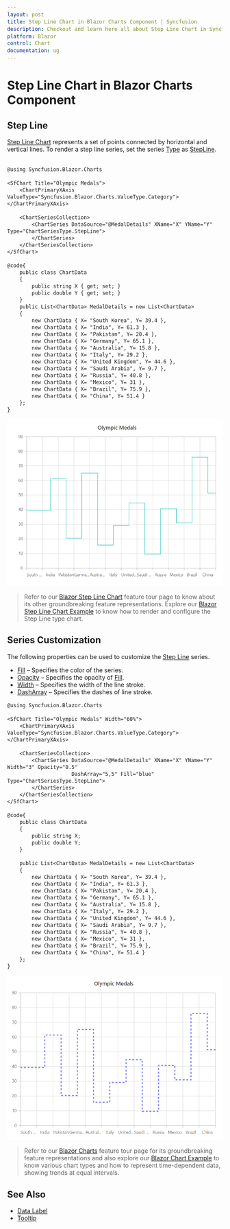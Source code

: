 ```yaml
---
layout: post
title: Step Line Chart in Blazor Charts Component | Syncfusion
description: Checkout and learn here all about Step Line Chart in Syncfusion Blazor Charts component and much more.
platform: Blazor
control: Chart
documentation: ug
---
```


# Step Line Chart in Blazor Charts Component

## Step Line

[Step Line Chart](https://www.syncfusion.com/blazor-components/blazor-charts/chart-types/stepline-chart) represents a set of points connected by horizontal and vertical lines. To render a step line series, set the series [Type](https://help.syncfusion.com/cr/blazor/Syncfusion.Blazor.Charts.ChartSeries.html#Syncfusion_Blazor_Charts_ChartSeries_Type) as [StepLine](https://help.syncfusion.com/cr/blazor/Syncfusion.Blazor.Charts.ChartSeriesType.html#Syncfusion_Blazor_Charts_ChartSeriesType_StepLine).

```cshtml

@using Syncfusion.Blazor.Charts

<SfChart Title="Olympic Medals">
    <ChartPrimaryXAxis ValueType="Syncfusion.Blazor.Charts.ValueType.Category"></ChartPrimaryXAxis>
	
    <ChartSeriesCollection>
        <ChartSeries DataSource="@MedalDetails" XName="X" YName="Y" Type="ChartSeriesType.StepLine">
        </ChartSeries>
    </ChartSeriesCollection>
</SfChart>

@code{
    public class ChartData
    {
        public string X { get; set; }
        public double Y { get; set; }
    }
    public List<ChartData> MedalDetails = new List<ChartData>
	{
        new ChartData { X= "South Korea", Y= 39.4 },
        new ChartData { X= "India", Y= 61.3 },
        new ChartData { X= "Pakistan", Y= 20.4 },
        new ChartData { X= "Germany", Y= 65.1 },
        new ChartData { X= "Australia", Y= 15.8 },
        new ChartData { X= "Italy", Y= 29.2 },
        new ChartData { X= "United Kingdom", Y= 44.6 },
        new ChartData { X= "Saudi Arabia", Y= 9.7 },
        new ChartData { X= "Russia", Y= 40.8 },
        new ChartData { X= "Mexico", Y= 31 },
        new ChartData { X= "Brazil", Y= 75.9 },
        new ChartData { X= "China", Y= 51.4 }
    };
}

``` 

![Blazor Step Line Chart](../images/chart-types-images/blazor-step-line-chart.png)

> Refer to our [Blazor Step Line Chart](https://www.syncfusion.com/blazor-components/blazor-charts/chart-types/stepline-chart) feature tour page to know about its other groundbreaking feature representations. Explore our [Blazor Step Line Chart Example](https://blazor.syncfusion.com/demos/chart/step-line?theme=bootstrap4) to know how to render and configure the Step Line type chart.

## Series Customization

The following properties can be used to customize the [Step Line](https://help.syncfusion.com/cr/blazor/Syncfusion.Blazor.Charts.ChartSeriesType.html#Syncfusion_Blazor_Charts_ChartSeriesType_StepLine) series.

* [Fill](https://help.syncfusion.com/cr/blazor/Syncfusion.Blazor.Charts.ChartSeries.html#Syncfusion_Blazor_Charts_ChartSeries_Fill) – Specifies the color of the series.
* [Opacity](https://help.syncfusion.com/cr/blazor/Syncfusion.Blazor.Charts.ChartSeries.html#Syncfusion_Blazor_Charts_ChartSeries_Opacity) – Specifies the opacity of [Fill](https://help.syncfusion.com/cr/blazor/Syncfusion.Blazor.Charts.ChartSeries.html#Syncfusion_Blazor_Charts_ChartSeries_Fill).
* [Width](https://help.syncfusion.com/cr/blazor/Syncfusion.Blazor.Charts.ChartSeries.html#Syncfusion_Blazor_Charts_ChartSeries_Width) – Specifies the width of the line stroke.
* [DashArray](https://help.syncfusion.com/cr/blazor/Syncfusion.Blazor.Charts.ChartSeries.html#Syncfusion_Blazor_Charts_ChartSeries_DashArray) – Specifies the dashes of line stroke.

```cshtml
@using Syncfusion.Blazor.Charts

<SfChart Title="Olympic Medals" Width="60%">
    <ChartPrimaryXAxis ValueType="Syncfusion.Blazor.Charts.ValueType.Category"></ChartPrimaryXAxis>

    <ChartSeriesCollection>
        <ChartSeries DataSource="@MedalDetails" XName="X" YName="Y" Width="3" Opacity="0.5"
                     DashArray="5,5" Fill="blue" Type="ChartSeriesType.StepLine">
        </ChartSeries>
    </ChartSeriesCollection>
</SfChart>

@code{
    public class ChartData
    {
        public string X;
        public double Y;
    }
    
    public List<ChartData> MedalDetails = new List<ChartData>
    {
        new ChartData { X= "South Korea", Y= 39.4 },
        new ChartData { X= "India", Y= 61.3 },
        new ChartData { X= "Pakistan", Y= 20.4 },
        new ChartData { X= "Germany", Y= 65.1 },
        new ChartData { X= "Australia", Y= 15.8 },
        new ChartData { X= "Italy", Y= 29.2 },
        new ChartData { X= "United Kingdom", Y= 44.6 },
        new ChartData { X= "Saudi Arabia", Y= 9.7 },
        new ChartData { X= "Russia", Y= 40.8 },
        new ChartData { X= "Mexico", Y= 31 },
        new ChartData { X= "Brazil", Y= 75.9 },
        new ChartData { X= "China", Y= 51.4 }
    };
}
```

![Blazor Step Line with Custom Series](../images/chart-types-images/blazor-step-line-chart-custom-series.png)

> Refer to our [Blazor Charts](https://www.syncfusion.com/blazor-components/blazor-charts) feature tour page for its groundbreaking feature representations and also explore our [Blazor Chart Example](https://blazor.syncfusion.com/demos/chart/line?theme=bootstrap4) to know various chart types and how to represent time-dependent data, showing trends at equal intervals.

## See Also

* [Data Label](../data-labels)
* [Tooltip](../tool-tip)